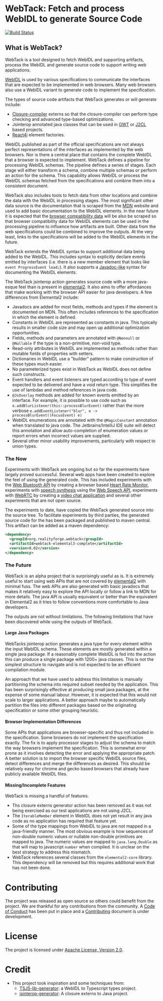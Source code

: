 # WebTack: Fetch and process WebIDL to generate Source Code

[![Build Status](https://api.travis-ci.com/realityforge/webtack.svg?branch=master)](http://travis-ci.com/realityforge/webtack)

## What is WebTack?

WebTack is a tool designed to fetch WebIDL and supporting artifacts, process the WebIDL and generate source
code to support writing web applications.

[WebIDL](https://heycam.github.io/webidl/) is used by various specifications to communicate the interfaces that
are expected to be implemented in web browsers. Many web browsers also use a WebIDL variant to generate code to
implement the specification.

The types of source code artifacts that WebTack generates or will generate include:

* [Closure-compiler](https://github.com/google/closure-compiler) externs so that the closure-compiler
  can perform type checking and advanced type-based optimizations.
* Jsinterop annotated java classes that can be used in [GWT](https://github.com/gwtproject/gwt) or
  [J2CL](https://github.com/google/j2cl) based projects.
* [React4j](https://github.com/react4j/react4j) element factories.

WebIDL published as part of the official specifications are not always perfect representations of the interfaces as
implemented by the web browsers. Nor is there a central place that contains the complete WebIDL that a browser is
expected to implement. WebTack defines a pipeline for processing WebIDL schemas. The pipeline defines a series of
stages. Each stage will either transform a schema, combine multiple schemas or perform an action for the schema.
This capability allows WebIDL or process the WebIDL schemas fetched from the specifications and combine them into
a consistent document.

WebTack also includes tools to fetch data from other locations and combine the data with the WebIDL in processing
stages. The most significant other data source is the documentation that is scraped from the
[MDN](https://developer.mozilla.org/en-US/) website and used to add basic documentation to the WebIDL elements. In the
near future it is expected that the [browser compatibility data](https://github.com/mdn/browser-compat-data/tree/master/api)
will be also be scraped so that browser compatibility data for WebIDL elements can be used in the processing pipeline
to influence how artifacts are built. Other data from the web specifications could be combined to improve the outputs.
At the very least, links to the specifications will be added to the WebIDL elements in the future.

WebTack extends the WebIDL syntax to support additional data being added to the WebIDL. This includes syntax to
explicitly declare events emitted by interfaces (i.e. there is a new member element that looks like
`event ProgressEvent load;`). It also supports a [Javadoc-like](https://en.wikipedia.org/wiki/Javadoc) syntax for
documenting the WebIDL elements.

The WebTack jsinterop action generates source code with a more java-esque feel than is present in
[elemental2](https://github.com/google/elemental2). It also aims to offer affordances that make working with
the browser API easier for java developers. A few differences from Elemental2 include:

* Javadocs are added for most fields, methods and types if the element is documented on MDN. This often includes
  references to the specification in which the element is defined.
* Constants in WebIDL are represented as constants in java. This typically results in smaller code size and may open
  up additional optimization opportunities.
* Fields, methods and parameters are annotated with `@Nonnull` or `@Nullable` if the type is a non-primitive, non-void type.
* Read-only attributes in WebIDL are implemented as methods rather than mutable fields of properties with setters.
* Dictionaries in WebIDL use a "builder" pattern to make construction of these types much easier.
* No parameterized types exist in WebTack as WebIDL does not define such constructs.
* Event handlers and event listeners are typed according to type of event expected to be delivered and have a void
  return type. This simplifies the use of lambdas and method references in java code.
* `@JsOverlay` methods are added for known events emitted by an interface. For example, it is possible to use code such
  as `e.addBlurListener(this::processBlurEvent)` rather than the more verbose `e.addEventListener("blur", e -> processBlurEvent((FocusEvent) e)`
* WebIDL enumerations are annotated with the `@MagicConstant` annotation when translated to java code. The
  Jetbrains/IntelliJ IDE suite will detect this annotation and allow auto-completion of enumeration values or
  report errors when incorrect values are supplied.
* Several other minor usability improvements, particularly with respect to union types.

### The Now

Experiments with WebTack are ongoing but so far the experiments have largely proved successful. Several web apps
have been created to explore the feel of using the generated code. This has included experiments with the
[Web Bluetooth API](https://webbluetoothcg.github.io/web-bluetooth/) by creating a browser based
[Heart Rate Monitor](https://github.com/react4j/react4j-heart-rate-monitor), experiments with [speech synthesis](https://github.com/react4j/react4j-webspeechdemo) using the [Web Speech API](https://wicg.github.io/speech-api/), experiments
with [WebRTC](https://w3c.github.io/webrtc-pc/) by creating a [video chat application](https://github.com/react4j/react4j-vchat)
and several other experiments that are not open source.

The experiments to date, have copied the WebTack generated source into the source tree. To facilitate experiments
by third parties, the generated source code for the has been packaged and published to maven central. This artifact
can be added as a maven dependency:

```xml
<dependency>
  <groupId>org.realityforge.webtack</groupId>
  <artifactId>webtack-elemental3-complete</artifactId>
  <version>0.02</version>
</dependency>
```

### The Future

WebTack is an alpha project that is surprisingly useful as is. It is extremely useful to start using web APIs
that are not covered by [elemental2](https://github.com/google/elemental2) with minimal fuss. The web APIs are also
generated with basic javadocs that makes it relatively easy to explore the API locally or follow a link to MDN for
more details. The java API is usually equivalent or better than the equivalent in Elemental2 as it tries to follow
conventions more comfortable to Java developers.

The outputs are not without limitations. The following limitations that have been discovered while using the
outputs of WebTack.

#### Large Java Packages

WebTacks jsinterop action generates a java type for every element within the input WebIDL schema. These elements
are mostly generated within a single java package. If a reasonably complete WebIDL is fed into the action this can
produce a single package with 1200+ java classes. This is not the simplest structure to navigate and is not expected
to be an efficient compilation module.

An approach that we have used to address this limitation is manually partitioning the schema into required subset
needed by the application. This has been surprisingly effective at producing small java packages, at the expense of
some manual labour. However, it is expected that this would not scale to larger applications. A better approach maybe
to automatically partition the files into different packages based on the originating specification or some other
grouping heuristic.

#### Browser Implementation Differences

Some APIs that applications are browser-specific and thus not included in the specification. Some browsers do not
implement the specification exactly. The fix is to apply processor stages to adjust the schema to match the way
browsers implement the specification. This is somewhat error prone as it involves detecting the error and applying
the appropriate patch. A better solution is to import the browser specific WebIDL source files, detect differences
and merge the differences as desired. This should be relatively easy for chrome and gecko based browsers that already
have publicly available WebIDL files.

#### Missing/Incomplete Features

WebTack is missing a handful of features.

* Ths closure externs generator action has been removed as it was not being exercised as our test applications are
  not using J2CL.
* The `IterableMember` element in WebIDL does not yet result in any java code as no application has required that
  feature yet.
* Some of the type mappings from WebIDL to java are not mapped in a java-friendly manner. The most obvious example
  is how sequences of non-double numeric values or nullable non-double primitives are mapped to java. The numeric
  values are mapped to `java.lang.Double` as that will map to javascript `number` when compiled. It is unclear on
  the best strategy to address this mismatch.
* WebTack references several classes from  the `elemental2-core` library. This dependency will be removed but this
  requires additional work that has not been done.

# Contributing

The project was released as open source so others could benefit from the project. We are thankful for any
contributions from the community. A [Code of Conduct](CODE_OF_CONDUCT.md) has been put in place and
a [Contributing](CONTRIBUTING.md) document is under development.

# License

The project is licensed under [Apache License, Version 2.0](LICENSE).

# Credit

* This project took inspiration and some techniques from:
    * [TSJS-lib-generator](https://github.com/microsoft/TSJS-lib-generator): a WebIDL to Typescript types project.
    * [jsinterop-generator](https://github.com/google/jsinterop-generator): A closure externs to Java project.
